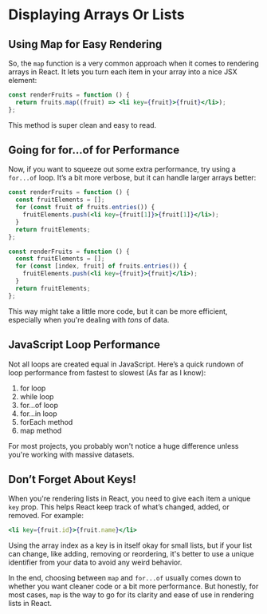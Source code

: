 # Displaying Arrays Or Lists

## Using Map for Easy Rendering

So, the `map` function is a very common approach when it comes to rendering arrays in React.
It lets you turn each item in your array into a nice JSX element:

```jsx
const renderFruits = function () {
  return fruits.map((fruit) => <li key={fruit}>{fruit}</li>);
};
```

This method is super clean and easy to read.

## Going for for...of for Performance

Now, if you want to squeeze out some extra performance, try using a `for...of` loop.
It’s a bit more verbose, but it can handle larger arrays better:

```jsx
const renderFruits = function () {
  const fruitElements = [];
  for (const fruit of fruits.entries()) {
    fruitElements.push(<li key={fruit[1]}>{fruit[1]}</li>);
  }
  return fruitElements;
};
```

```jsx
const renderFruits = function () {
  const fruitElements = [];
  for (const [index, fruit] of fruits.entries()) {
    fruitElements.push(<li key={fruit}>{fruit}</li>);
  }
  return fruitElements;
};
```

This way might take a little more code, but it can be more efficient, especially when you're dealing with _tons_ of data.

## JavaScript Loop Performance

Not all loops are created equal in JavaScript.
Here’s a quick rundown of loop performance from fastest to slowest (As far as I know):

1. for loop
2. while loop
3. for...of loop
4. for...in loop
5. forEach method
6. map method

For most projects, you probably won't notice a huge difference unless you're working with massive datasets.

## Don’t Forget About Keys!

When you're rendering lists in React, you need to give each item a unique `key` prop.
This helps React keep track of what’s changed, added, or removed. For example:

```jsx
<li key={fruit.id}>{fruit.name}</li>
```

Using the array index as a key is in itself okay for small lists, but if your list can change, like adding, removing or reordering, it's better to use a unique identifier from your data to avoid any weird behavior.

In the end, choosing between `map` and `for...of` usually comes down to whether you want cleaner code or a bit more performance.
But honestly, for most cases, `map` is the way to go for its clarity and ease of use in rendering lists in React.

